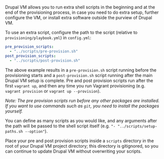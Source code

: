 Drupal VM allows you to run extra shell scripts in the beginning and at the end of the provisioning process, in case you need to do extra setup, further configure the VM, or install extra software outside the purview of Drupal VM.

To use an extra script, configure the path to the script (relative to `provisioning/playbook.yml`) in `config.yml`:

```yaml
pre_provision_scripts:
  - "../scripts/pre-provision.sh"
post_provision_scripts:
  - "../scripts/post-provision.sh"
```

The above example results in a `pre-provision.sh` script running before the provisioning starts and a `post-provision.sh` script running after the main Drupal VM setup is complete. Pre and post provision scripts run after the first `vagrant up`, and then any time you run Vagrant provisioning (e.g. `vagrant provision` or `vagrant up --provision`).

_Note: The pre provision scripts run before any other packages are installed. If you want to use commands such as `git`, you need to install the packages yourself._

You can define as many scripts as you would like, and any arguments after the path will be passed to the shell script itself (e.g. `"- "../scripts/setup-paths.sh --option"`).

Place your pre and post provision scripts inside a `scripts` directory in the root of your Drupal VM project directory; this directory is gitignored, so you can continue to update Drupal VM without overwriting your scripts.
